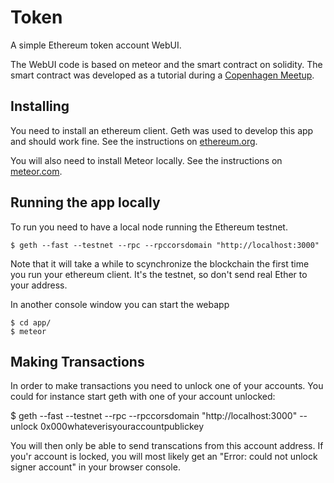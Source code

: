 # Token
A simple Ethereum token account WebUI.

The WebUI code is based on meteor and the smart contract on solidity.
The smart contract was developed as a tutorial during a [Copenhagen Meetup](http://www.meetup.com/Copenhagen-Ethereum-Meetup/events/229827178/).

## Installing
You need to install an ethereum client. Geth was used
to develop this app and should work fine. See the instructions on [ethereum.org](https://ethereum.org).

You will also need to install Meteor locally. See the instructions on [meteor.com](https://www.meteor.com/install).


## Running the app locally
To run you need to have a local node running the Ethereum testnet.

    $ geth --fast --testnet --rpc --rpccorsdomain "http://localhost:3000"

Note that it will take a while to scynchronize the blockchain the first time you
run your ethereum client. It's the testnet, so don't send real Ether to your address.

In another console window you can start the webapp

    $ cd app/
    $ meteor

## Making Transactions
In order to make transactions you need to unlock one of your accounts.
You could for instance start geth with one of your account unlocked:

  $ geth --fast --testnet --rpc --rpccorsdomain "http://localhost:3000" --unlock 0x000whateverisyouraccountpublickey

You will then only be able to send transcations from this account address.
If you'r account is locked, you will most likely get an "Error: could not unlock signer account" in your browser console.
